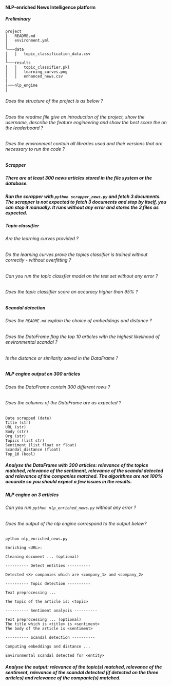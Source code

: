 #### NLP-enriched News Intelligence platform

##### Preliminary

```
project
│   README.md
│   environment.yml
│
└───data
│   │   topic_classification_data.csv
│
└───results
│   │   topic_classifier.pkl
│   │   learning_curves.png
│   │   enhanced_news.csv
|
|───nlp_engine
│

```

###### Does the structure of the project is as below ?

###### Does the readme file give an introduction of the project, show the username, describe the feature engineering and show the best score the on the leaderboard ?

###### Does the environment contain all libraries used and their versions that are necessary to run the code ?

##### Scrapper

##### There are at least 300 news articles stored in the file system or the database.

##### Run the scrapper with `python scrapper_news.py` and fetch 3 documents. The scrapper is not expected to fetch 3 documents and stop by itself, you can stop it manually. It runs without any error and stores the 3 files as expected.

##### Topic classifier

###### Are the learning curves provided ?

###### Do the learning curves prove the topics classifier is trained without correctly - without overfitting ?

###### Can you run the topic classfier model on the test set without any error ?

###### Does the topic classifier score an accuracy higher than 95% ?

##### Scandal detection

###### Does the `README.md` explain the choice of embeddings and distance ?

###### Does the DataFrame flag the top 10 articles with the highest likelihood of environmental scandal ?

###### Is the distance or similarity saved in the DataFrame ?

#####

##### NLP engine output on 300 articles

###### Does the DataFrame contain 300 different rows ?

###### Does the columns of the DataFrame are as expected ?

```
Date scrapped (date)
Title (str)
URL (str)
Body (str)
Org (str)
Topics (list str)
Sentiment (list float or float)
Scandal_distance (float)
Top_10 (bool)

```

##### Analyse the DataFrame with 300 articles: relevance of the topics matched, relevance of the sentiment, relevance of the scandal detected and relevance of the companies matched. The algorithms are not 100% accurate so you should expect a few issues in the results.

##### NLP engine on 3 articles

###### Can you run `python nlp_enriched_news.py` without any error ?

###### Does the output of the nlp engine correspond to the output below?

```prompt
python nlp_enriched_news.py

Enriching <URL>:

Cleaning document ... (optional)

---------- Detect entities ----------

Detected <X> companies which are <company_1> and <company_2>

---------- Topic detection ----------

Text preprocessing ...

The topic of the article is: <topic>

---------- Sentiment analysis ----------

Text preprocessing ... (optional)
The title which is <title> is <sentiment>
The body of the article is <sentiment>

---------- Scandal detection ----------

Computing embeddings and distance ...

Environmental scandal detected for <entity>
```

##### Analyse the output: relevance of the topic(s) matched, relevance of the sentiment, relevance of the scandal detected (if detected on the three articles) and relevance of the companie(s) matched.
